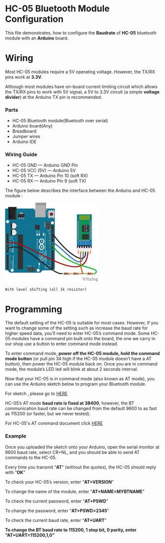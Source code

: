 # HC-05 Bluetooth Module Configuration

This file demonstrates, how to configure the **Baudrate** of **HC-05** bluetooth module with an **Arduino** board.

# Wiring

Most HC-05 modules require a 5V operating voltage. However, the TX/RX pins work at **3.3V**.

Although most modules have on-board current limiting circuit which allows the TX/RX pins to work with 5V signal, a 5V to 3.3V circuit (a simple **voltage divider**) at the Arduino TX pin is recommended.

### Parts

- HC-05 Bluetooth module(Bluetooth over serial)
- Arduino board(Any)
- Breadboard
- Jumper wires
- Arduino IDE

### Wiring Guide

- HC-05 GND — Arduino GND Pin
- HC-05 VCC (5V) — Arduino 5V
- HC-05 TX — Arduino Pin 10 (soft RX)
- HC-05 RX — Arduino Pin 9 (soft TX)

The figure below describes the interface between the Arduino and HC-05 module :

![Arduino-HC05-Wiring](Arduino-HC05-Wiring.jpg)

	With level shifting (all 1k resistor)

# Programming

The default setting of the HC-05 is suitable for most cases. However, if you want to change some of the setting such as increase the baud rate for higher speed data, you’ll need to enter HC-05’s command mode. Some HC-05 modules have a command pin built onto the board, the one we carry in our shop use a button to enter command mode instead.

To enter command mode, **power off the HC-05 module, hold the command mode button** (or pull pin 34 high if the HC-05 module doesn’t have a AT button), then power the HC-05 module back on. Once you are in command mode, the module’s LED led will blink at about 2 seconds interval.

Now that your HC-05 is in command mode (also known as AT mode), you can use the Arduino sketch below to program your Bluetooth module.

For sketch , please go to [HERE](HC05_config.ino)

HC-05’s AT mode **baud rate is fixed at 38400**, however, the BT communication baud rate can be changed from the default 9600 to as fast as 115200 (or faster, but we never tested).

For HC-05's AT command document click [HERE](HC-0305_serial_module_AT_commamd_.pdf)

### Example

Once you uploaded the sketch onto your Arduino, open the serial monitor at 9600 baud rate, select CR+NL, and you should be able to send AT commands to the HC-05.

Every time you transmit “**AT**” (without the quotes), the HC-05 should reply with “**OK**”

To check your HC-05’s version, enter “**AT+VERSION**”

To change the name of the module, enter “**AT+NAME=MYBTNAME**”

To check the current password, enter “**AT+PSWD**”

To change the password, enter “**AT+PSWD=2345**”

To check the current baud rate, enter “**AT+UART**”

**To change the BT baud rate to 115200, 1 stop bit, 0 parity, enter “AT+UART=115200,1,0”**

 

 
